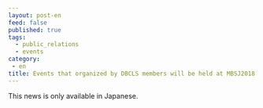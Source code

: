 ```yaml
---
layout: post-en
feed: false
published: true
tags:
  - public_relations
  - events
category:
 - en
title: Events that organized by DBCLS members will be held at MBSJ2018'
---
```

This news is only available in Japanese.
